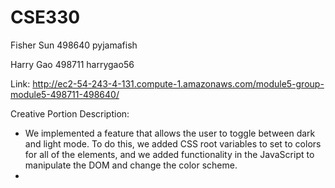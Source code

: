 # CSE330
Fisher Sun
498640
pyjamafish

Harry Gao
498711
harrygao56

Link: http://ec2-54-243-4-131.compute-1.amazonaws.com/module5-group-module5-498711-498640/

Creative Portion Description:
- We implemented a feature that allows the user to toggle between dark and light mode. To do this, we added CSS root variables to set to colors for all of the elements, and we added functionality in the JavaScript to manipulate the DOM and change the color scheme.
- 